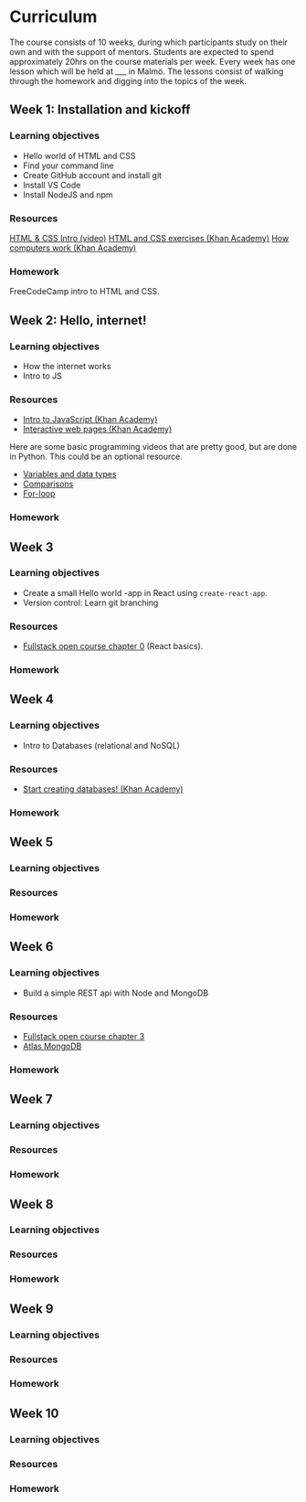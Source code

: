 # Curriculum
The course consists of 10 weeks, during which participants study on their own and with the support of mentors. Students are expected to spend approximately 20hrs on the course materials per week. 
Every week has one lesson which will be held at ___ in Malmö. The lessons consist of walking through the homework and digging into the topics of the week.

## Week 1: Installation and kickoff
### Learning objectives
- Hello world of HTML and CSS
- Find your command line
- Create GitHub account and install git
- Install VS Code
- Install NodeJS and npm

### Resources
[HTML & CSS Intro (video)](https://www.youtube.com/watch?v=kLO4X_3VYdg)
[HTML and CSS exercises (Khan Academy)](https://www.khanacademy.org/computing/computer-programming/html-css)
[How computers work (Khan Academy)](https://www.khanacademy.org/computing/computer-science/how-computers-work2)

### Homework
FreeCodeCamp intro to HTML and CSS.

## Week 2: Hello, internet!
### Learning objectives
- How the internet works
- Intro to JS

### Resources
- [Intro to JavaScript (Khan Academy)](https://www.khanacademy.org/computing/computer-programming/programming)
- [Interactive web pages (Khan Academy)](https://www.khanacademy.org/computing/computer-programming/html-css-js)

Here are some basic programming videos that are pretty good, but are done in Python. This could be an optional resource.
- [Variables and data types](https://www.youtube.com/watch?v=MO63L4s-20U&list=PLbd_WhypdBbAMyFfKgSj27JO7CEpuIcEK&index=3)
- [Comparisons](https://www.youtube.com/watch?v=7bzxqIKYgf4&list=PLbd_WhypdBbAMyFfKgSj27JO7CEpuIcEK&index=5)
- [For-loop](https://www.youtube.com/watch?v=5owr-6suOl0&list=PLbd_WhypdBbAMyFfKgSj27JO7CEpuIcEK&index=7)

### Homework

## Week 3
### Learning objectives
- Create a small Hello world -app in React using `create-react-app`.
- Version control: Learn git branching

### Resources
- [Fullstack open course chapter 0](https://fullstackopen.com/en/part1/introduction_to_react) (React basics).

### Homework

## Week 4
### Learning objectives
- Intro to Databases (relational and NoSQL)


### Resources
- [Start creating databases! (Khan Academy)](https://www.khanacademy.org/computing/hour-of-code/hour-of-sql/v/welcome-to-sql)


### Homework

## Week 5
### Learning objectives

### Resources

### Homework

## Week 6
### Learning objectives
- Build a simple REST api with Node and MongoDB

### Resources
- [Fullstack open course chapter 3](https://fullstackopen.com/en/part3)
- [Atlas MongoDB](https://fullstackopen.com/en/part3/saving_data_to_mongo_db#mongo-db)

### Homework

## Week 7
### Learning objectives

### Resources

### Homework 

## Week 8
### Learning objectives

### Resources

### Homework

## Week 9
### Learning objectives

### Resources

### Homework

## Week 10
### Learning objectives

### Resources

### Homework

